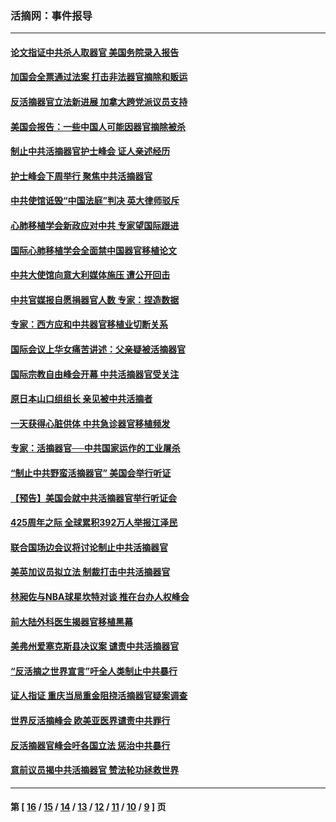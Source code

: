 ### 活摘网：事件报导
---
#### [论文指证中共杀人取器官 美国务院录入报告](../../pages/nf5877/n13999890.md?06070430) 
#### [加国会全票通过法案 打击非法器官摘除和贩运](../../pages/nf5877/n13884924.md?06070430) 
#### [反活摘器官立法新进展 加拿大跨党派议员支持](../../pages/nf5877/n13876061.md?06070430) 
#### [美国会报告：一些中国人可能因器官摘除被杀](../../pages/nf5877/n13867964.md?06070430) 
#### [制止中共活摘器官护士峰会 证人亲述经历](../../pages/nf5877/n13859007.md?06070430) 
#### [护士峰会下周举行 聚焦中共活摘器官](../../pages/nf5877/n13855418.md?06070430) 
#### [中共使馆诋毁“中国法庭”判决 英大律师驳斥](../../pages/nf5877/n13833945.md?06070430) 
#### [心肺移植学会新政应对中共 专家望国际跟进](../../pages/nf5877/n13829043.md?06070430) 
#### [国际心肺移植学会全面禁中国器官移植论文](../../pages/nf5877/n13827785.md?06070430) 
#### [中共大使馆向意大利媒体施压 遭公开回击](../../pages/nf5877/n13826038.md?06070430) 
#### [中共官媒报自愿捐器官人数 专家：捏造数据](../../pages/nf5877/n13814130.md?06070430) 
#### [专家：西方应和中共器官移植业切断关系](../../pages/nf5877/n13772828.md?06070430) 
#### [国际会议上华女痛苦讲述：父亲疑被活摘器官](../../pages/nf5877/n13771583.md?06070430) 
#### [国际宗教自由峰会开幕 中共活摘器官受关注](../../pages/nf5877/n13769995.md?06070430) 
#### [原日本山口组组长 亲见被中共活摘者](../../pages/nf5877/n13767360.md?06070430) 
#### [一天获得心脏供体 中共急诊器官移植频发](../../pages/nf5877/n13764689.md?06070430) 
#### [专家：活摘器官──中共国家运作的工业屠杀](../../pages/nf5877/n13761178.md?06070430) 
#### [“制止中共野蛮活摘器官” 美国会举行听证](../../pages/nf5877/n13735831.md?06070430) 
#### [【预告】美国会就中共活摘器官举行听证会](../../pages/nf5877/n13732843.md?06070430) 
#### [425周年之际 全球累积392万人举报江泽民](../../pages/nf5877/n13719232.md?06070430) 
#### [联合国场边会议将讨论制止中共活摘器官](../../pages/nf5877/n13656361.md?06070430) 
#### [美英加议员拟立法 制裁打击中共活摘器官](../../pages/nf5877/n13430251.md?06070430) 
#### [林昶佐与NBA球星坎特对谈 推在台办人权峰会](../../pages/nf5877/n13414467.md?06070430) 
#### [前大陆外科医生揭器官移植黑幕](../../pages/nf5877/n13401416.md?06070430) 
#### [美弗州爱塞克斯县决议案 谴责中共活摘器官](../../pages/nf5877/n13320919.md?06070430) 
#### [“反活摘之世界宣言”吁全人类制止中共暴行](../../pages/nf5877/n13259730.md?06070430) 
#### [证人指证 重庆当局重金阻挠活摘器官疑案调查](../../pages/nf5877/n13259127.md?06070430) 
#### [世界反活摘峰会 欧美亚医界谴责中共罪行](../../pages/nf5877/n13253550.md?06070430) 
#### [反活摘器官峰会吁各国立法 惩治中共暴行](../../pages/nf5877/n13245052.md?06070430) 
#### [意前议员揭中共活摘器官 赞法轮功拯救世界](../../pages/nf5877/n13203445.md?06070430) 

---
#### 第 [ [16](./16.md?06070430) / [15](./15.md?06070430) / [14](./14.md?06070430) / [13](./13.md?06070430) / [12](./12.md?06070430) / [11](./11.md?06070430) / [10](./10.md?06070430) / [9](./9.md?06070430) ] 页
